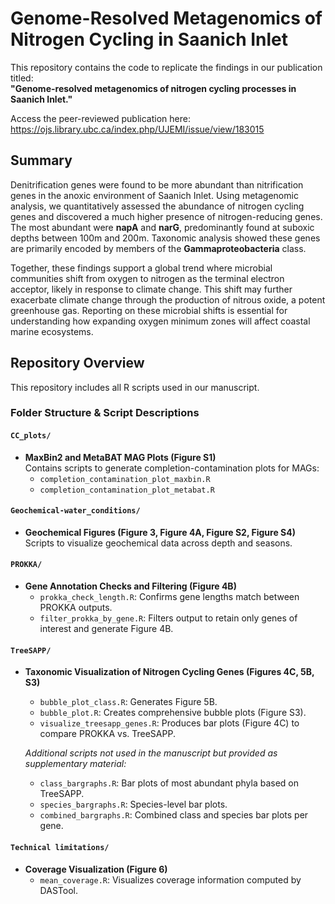 # Genome-Resolved Metagenomics of Nitrogen Cycling in Saanich Inlet

This repository contains the code to replicate the findings in our publication titled:  
**"Genome-resolved metagenomics of nitrogen cycling processes in Saanich Inlet."**

Access the peer-reviewed publication here: https://ojs.library.ubc.ca/index.php/UJEMI/issue/view/183015

## Summary

Denitrification genes were found to be more abundant than nitrification genes in the anoxic environment of Saanich Inlet. Using metagenomic analysis, we quantitatively assessed the abundance of nitrogen cycling genes and discovered a much higher presence of nitrogen-reducing genes. The most abundant were **napA** and **narG**, predominantly found at suboxic depths between 100m and 200m. Taxonomic analysis showed these genes are primarily encoded by members of the **Gammaproteobacteria** class.

Together, these findings support a global trend where microbial communities shift from oxygen to nitrogen as the terminal electron acceptor, likely in response to climate change. This shift may further exacerbate climate change through the production of nitrous oxide, a potent greenhouse gas. Reporting on these microbial shifts is essential for understanding how expanding oxygen minimum zones will affect coastal marine ecosystems.

## Repository Overview

This repository includes all R scripts used in our manuscript.

### Folder Structure & Script Descriptions

#### `CC_plots/`
- **MaxBin2 and MetaBAT MAG Plots (Figure S1)**  
  Contains scripts to generate completion-contamination plots for MAGs:
  - `completion_contamination_plot_maxbin.R`
  - `completion_contamination_plot_metabat.R`

#### `Geochemical-water_conditions/`
- **Geochemical Figures (Figure 3, Figure 4A, Figure S2, Figure S4)**  
  Scripts to visualize geochemical data across depth and seasons.

#### `PROKKA/`
- **Gene Annotation Checks and Filtering (Figure 4B)**  
  - `prokka_check_length.R`: Confirms gene lengths match between PROKKA outputs.  
  - `filter_prokka_by_gene.R`: Filters output to retain only genes of interest and generate Figure 4B.

#### `TreeSAPP/`
- **Taxonomic Visualization of Nitrogen Cycling Genes (Figures 4C, 5B, S3)**  
  - `bubble_plot_class.R`: Generates Figure 5B.  
  - `bubble_plot.R`: Creates comprehensive bubble plots (Figure S3).  
  - `visualize_treesapp_genes.R`: Produces bar plots (Figure 4C) to compare PROKKA vs. TreeSAPP.

  *Additional scripts not used in the manuscript but provided as supplementary material:*
  - `class_bargraphs.R`: Bar plots of most abundant phyla based on TreeSAPP.  
  - `species_bargraphs.R`: Species-level bar plots.  
  - `combined_bargraphs.R`: Combined class and species bar plots per gene.

#### `Technical limitations/`
- **Coverage Visualization (Figure 6)**  
  - `mean_coverage.R`: Visualizes coverage information computed by DASTool.
